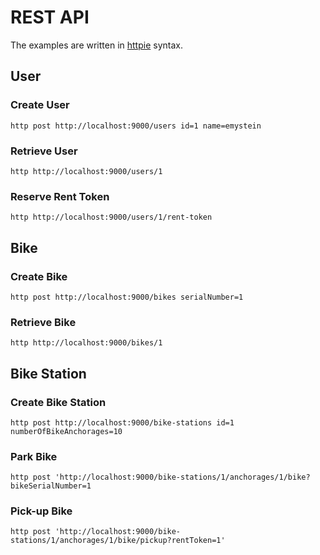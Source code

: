 # REST API
The examples are written in [httpie](https://httpie.org/) syntax.

## User


### Create User
```
http post http://localhost:9000/users id=1 name=emystein
```

### Retrieve User
```
http http://localhost:9000/users/1
```

### Reserve Rent Token
```
http http://localhost:9000/users/1/rent-token
```

## Bike

### Create Bike
```
http post http://localhost:9000/bikes serialNumber=1
```

### Retrieve Bike
```
http http://localhost:9000/bikes/1
```

## Bike Station

### Create Bike Station
```
http post http://localhost:9000/bike-stations id=1 numberOfBikeAnchorages=10
```

### Park Bike
```
http post 'http://localhost:9000/bike-stations/1/anchorages/1/bike?bikeSerialNumber=1
```

### Pick-up Bike
```
http post 'http://localhost:9000/bike-stations/1/anchorages/1/bike/pickup?rentToken=1'
```

